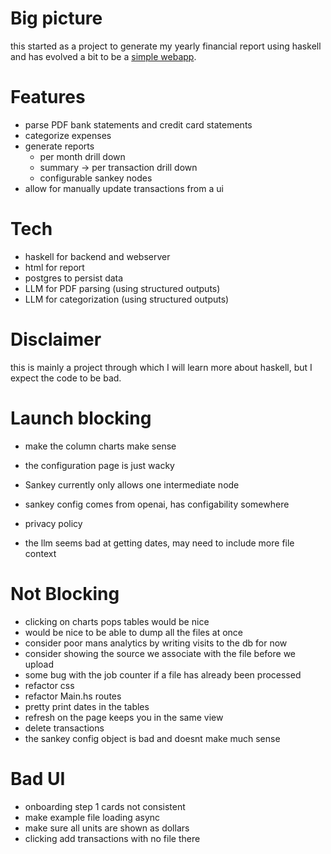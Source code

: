 # Big picture

this started as a project to generate my yearly financial report using haskell
and has evolved a bit to be a [simple webapp](https://myfinancereport.com/).

# Features

- parse PDF bank statements and credit card statements
- categorize expenses
- generate reports
  - per month drill down
  - summary -> per transaction drill down
  - configurable sankey nodes
- allow for manually update transactions from a ui

# Tech

- haskell for backend and webserver
- html for report
- postgres to persist data
- LLM for PDF parsing (using structured outputs)
- LLM for categorization (using structured outputs)

# Disclaimer

this is mainly a project through which I will learn more about haskell, but I expect the code to be bad.

# Launch blocking

- make the column charts make sense

- the configuration page is just wacky

- Sankey currently only allows one intermediate node
- sankey config comes from openai, has configability somewhere

- privacy policy

- the llm seems bad at getting dates, may need to include more file context

# Not Blocking

- clicking on charts pops tables would be nice
- would be nice to be able to dump all the files at once
- consider poor mans analytics by writing visits to the db for now
- consider showing the source we associate with the file before we upload
- some bug with the job counter if a file has already been processed
- refactor css
- refactor Main.hs routes
- pretty print dates in the tables
- refresh on the page keeps you in the same view
- delete transactions
- the sankey config object is bad and doesnt make much sense

# Bad UI

- onboarding step 1 cards not consistent
- make example file loading async
- make sure all units are shown as dollars
- clicking add transactions with no file there
